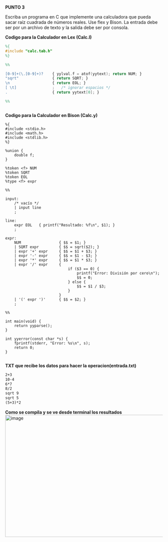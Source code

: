 **PUNTO 3**

Escriba un programa en C que implemente una calculadora que pueda sacar raíz cuadrada de números reales. Use flex y Bison. La entrada debe ser por un archivo de texto y la 
salida debe ser por consola.


**Codigo para la Calculador en Lex (Calc.l)**
```lex
%{
#include "calc.tab.h"
%}

%%

[0-9]+(\.[0-9]+)?    { yylval.f = atof(yytext); return NUM; }
"sqrt"               { return SQRT; }
\n                   { return EOL; }
[ \t]                ;   /* ignorar espacios */
.                    { return yytext[0]; }

%%



```
**Codigo para la Calculador en Bison (Calc.y)**
```bison
%{
#include <stdio.h>
#include <math.h>
#include <stdlib.h>
%}

%union {
    double f;
}

%token <f> NUM
%token SQRT
%token EOL
%type <f> expr

%%

input:
    /* vacío */
    | input line
    ;

line:
    expr EOL   { printf("Resultado: %f\n", $1); }
    ;

expr:
    NUM                 { $$ = $1; }
    | SQRT expr         { $$ = sqrt($2); }
    | expr '+' expr     { $$ = $1 + $3; }
    | expr '-' expr     { $$ = $1 - $3; }
    | expr '*' expr     { $$ = $1 * $3; }
    | expr '/' expr     { 
                            if ($3 == 0) { 
                                printf("Error: División por cero\n"); 
                                $$ = 0; 
                            } else { 
                                $$ = $1 / $3; 
                            }
                        }
    | '(' expr ')'      { $$ = $2; }
    ;

%%

int main(void) {
    return yyparse();
}

int yyerror(const char *s) {
    fprintf(stderr, "Error: %s\n", s);
    return 0;
}


```
**TXT que recibe los datos para hacer la operacion(entrada.txt)**
```txt
2+3
10-4
6*7
8/2
sqrt 9
sqrt 5
(5+3)*2


```
**Como se compila y se ve desde terminal los resultados**
<img width="1856" height="391" alt="image" src="https://github.com/user-attachments/assets/65bdfb32-2dfe-4c9e-b511-27d64a2693a4" />



